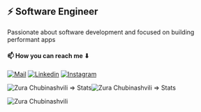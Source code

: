 ## ⚡ Software Engineer

Passionate about software development and focused on building performant apps

#### 📫 How you can reach me ⬇

[![Mail](https://img.shields.io/badge/-Email%20me!-black?style=for-the-badge&logo=gmail)](mailto:chubinashvili2003@gmail.com)
[![Linkedin](https://img.shields.io/badge/-LinkedIn-black?style=for-the-badge&logo=Linkedin)](https://www.linkedin.com/in/zura-chubinashvili/)
[![Instagram](https://img.shields.io/badge/-Instagram-black?style=for-the-badge&logo=instagram)](https://www.instagram.com/zurachubinashvili999/)

<div style="display:flex;">
 <img src="https://github-readme-stats-sigma-five.vercel.app/api?username=chubinashvili&count_private=true&show_icons=true&include_all_commits=true&theme=calm" alt="Zura Chubinashvili => Stats" />
<img src="https://github-readme-stats-sigma-five.vercel.app/api/top-langs/?username=chubinashvili&layout=compact" alt="Zura Chubinashvili => Stats" />
</div>

<p><img align="center" src="https://github-readme-streak-stats.herokuapp.com/?user=chubinashvili&" alt="Zura Chubinashvili" /></p>
